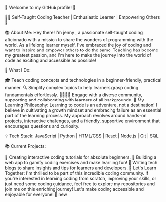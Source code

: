 👋 Welcome to my GitHub profile! 🚀

👨‍💻 Self-Taught Coding Teacher | Enthusiastic Learner | Empowering Others 🌟

📚 About Me:
Hey there! I'm jenny , a passionate self-taught coding aficionado with a mission to share the wonders of programming with the world. As a lifelong learner myself, I've embraced the joy of coding and want to inspire and empower others to do the same. Teaching has become my greatest passion, and I'm here to make the journey into the world of code as exciting and accessible as possible!

💼 What I Do:

🎓 Teach coding concepts and technologies in a beginner-friendly, practical manner.
🔍 Simplify complex topics to help learners grasp coding fundamentals effortlessly.
👨‍👩‍👧‍👦 Engage with a diverse community, supporting and collaborating with learners of all backgrounds.
🌱 My Learning Philosophy:
Learning to code is an adventure, not a destination! I believe in cultivating a growth mindset and embracing failure as an essential part of the learning process. My approach revolves around hands-on projects, interactive challenges, and a friendly, supportive environment that encourages questions and curiosity.

💡 Tech Stack:
JavaScript | Python | HTML/CSS | React | Node.js | Git | SQL

📚 Current Projects:

🚀 Creating interactive coding tutorials for absolute beginners.
🎯 Building a web app to gamify coding exercises and make learning fun!
📝 Writing tech blogs to share insights and tips for learners and developers.
🌟 Let's Learn Together:
I'm thrilled to be part of this incredible coding community. If you're interested in learning coding from scratch, improving your skills, or just need some coding guidance, feel free to explore my repositories and join me on this enriching journey! Let's make coding accessible and enjoyable for everyone! 🤝 new
